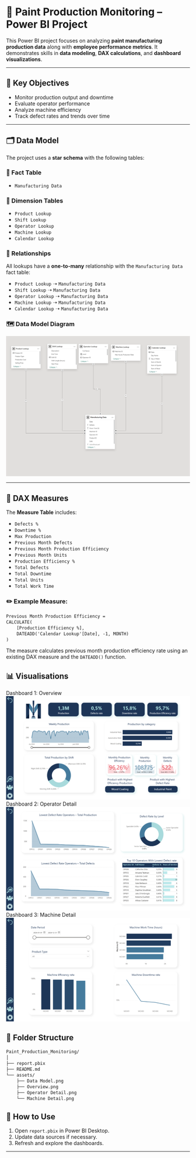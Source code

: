 # 🎨 Paint Production Monitoring – Power BI Project

This Power BI project focuses on analyzing **paint manufacturing production data** along with **employee performance metrics**. It demonstrates skills in **data modeling**, **DAX calculations**, and **dashboard visualizations**.

---

## 🧠 Key Objectives

- Monitor production output and downtime
- Evaluate operator performance
- Analyze machine efficiency
- Track defect rates and trends over time

---

## 🗂️ Data Model

The project uses a **star schema** with the following tables:

### 🔷 Fact Table
- `Manufacturing Data`

### 📘 Dimension Tables
- `Product Lookup`
- `Shift Lookup`
- `Operator Lookup`
- `Machine Lookup`
- `Calendar Lookup`

### 🔗 Relationships

All lookups have a **one-to-many** relationship with the `Manufacturing Data` fact table:

- `Product Lookup` ➝ `Manufacturing Data`
- `Shift Lookup` ➝ `Manufacturing Data`
- `Operator Lookup` ➝ `Manufacturing Data`
- `Machine Lookup` ➝ `Manufacturing Data`
- `Calendar Lookup` ➝ `Manufacturing Data`

### 🗺️ Data Model Diagram

![Data Model](Readme%20images/Data%20Model.png)

---

## 🧮 DAX Measures

The **Measure Table** includes:
- `Defects %`
- `Downtime %`
- `Max Production`
- `Previous Month Defects`
- `Previous Month Production Efficiency`
- `Previous Month Units`
- `Production Efficiency %`
- `Total Defects`
- `Total Downtime`
- `Total Units`
- `Total Work Time`

### ✏️ Example Measure:

```DAX
Previous Month Production Efficiency = 
CALCULATE(
    [Production Efficiency %],
    DATEADD('Calendar Lookup'[Date], -1, MONTH)
)
```
The measure calculates previous month production efficiency rate using an existing DAX measure and the `DATEADD()` function.

## 📊 Visualisations

Dashboard 1: Overview
![Overview](Readme%20images/Overview.png)
Dashboard 2: Operator Detail
![Operator Detail](Readme%20images/Operator%20Detail.png)
Dashboard 3: Machine Detail
![Machine Detail](Readme%20images/Machine%20Detail.png)

## 📁 Folder Structure

```
Paint_Production_Monitoring/
│
├── report.pbix
├── README.md
└── assets/
    ├── Data Model.png
    ├── Overview.png
    ├── Operator Detail.png
    └── Machine Detail.png
```

## 🚀 How to Use

1. Open `report.pbix` in Power BI Desktop.
2. Update data sources if necessary.
3. Refresh and explore the dashboards.

---
